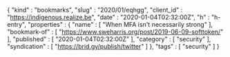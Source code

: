 {
  "kind" : "bookmarks",
  "slug" : "2020/01/eqhgg",
  "client_id" : "https://indigenous.realize.be",
  "date" : "2020-01-04T02:32:00Z",
  "h" : "h-entry",
  "properties" : {
    "name" : [ "When MFA isn't necessarily strong" ],
    "bookmark-of" : [ "https://www.sweharris.org/post/2019-06-09-softtoken/" ],
    "published" : [ "2020-01-04T02:32:00Z" ],
    "category" : [ "security" ],
    "syndication" : [ "https://brid.gy/publish/twitter" ]
  },
  "tags" : [ "security" ]
}
